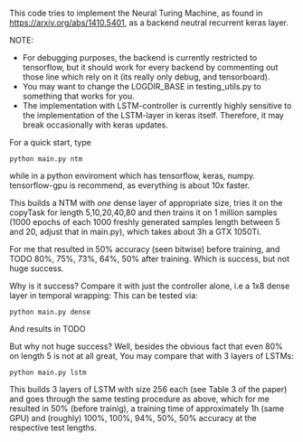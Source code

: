 This code tries to implement the Neural Turing Machine, as found in 
https://arxiv.org/abs/1410.5401, as a backend neutral recurrent keras layer.



NOTE:
* For debugging purposes, the backend is currently restricted to tensorflow, but it should work for every backend by
commenting out those line which rely on it (its really only debug, and tensorboard).
* You may want to change the LOGDIR_BASE in testing_utils.py to something that works for you.
* The implementation with LSTM-controller is currently highly sensitive to the implementation of the LSTM-layer in keras
  itself. Therefore, it may break occasionally with keras updates.





For a quick start, type 

    python main.py ntm

while in a python enviroment which has tensorflow, keras, numpy. tensorflow-gpu is recommend, as everything is about 10x
faster.

This builds a NTM with *one* dense layer of appropriate size, tries it on the copyTask for length 5,10,20,40,80 and then
trains it on 1 million samples (1000 epochs of each 1000 freshly generated samples length between 5 and 20, adjust that
in main.py), which takes about 3h a GTX 1050Ti. 

For me that resulted in 50% accuracy (seen bitwise) before training, and TODO 80%, 75%, 73%, 64%, 50% after training. Which
is success, but not huge success.



Why is it success? Compare it with just the controller alone, i.e a 1x8 dense layer in temporal wrapping:
This can be tested via:

    python main.py dense 

And results in TODO




But why not huge success? Well, besides the obvious fact that even 80% on length 5 is not at all great,
You may compare that with 3 layers of LSTMs:

    python main.py lstm

This builds 3 layers of LSTM with size 256 each (see Table 3 of the paper) and goes through the same testing procedure
as above, which for me resulted in 50% (before trainig), a training time of approximately 1h (same GPU) and 
(roughly) 100%, 100%, 94%, 50%, 50% accuracy at the respective test lengths. 

